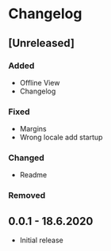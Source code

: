 # Changelog

## [Unreleased]

### Added

- Offline View
- Changelog

### Fixed

- Margins
- Wrong locale add startup

### Changed

- Readme

### Removed

## 0.0.1 - 18.6.2020

- Initial release
